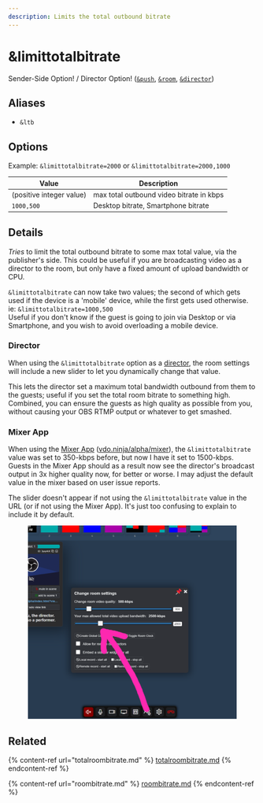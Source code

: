```yaml
---
description: Limits the total outbound bitrate
---
```


# \&limittotalbitrate

Sender-Side Option! / Director Option! ([`&push`](../../source-settings/push.md), [`&room`](../../general-settings/room.md), [`&director`](../../viewers-settings/director.md))

## Aliases

* `&ltb`

## Options

Example: `&limittotalbitrate=2000` or `&limittotalbitrate=2000,1000`

| Value                    | Description                              |
| ------------------------ | ---------------------------------------- |
| (positive integer value) | max total outbound video bitrate in kbps |
| `1000,500`               | Desktop bitrate, Smartphone bitrate      |

## Details

_Tries_ to limit the total outbound bitrate to some max total value, via the publisher's side. This could be useful if you are broadcasting video as a director to the room, but only have a fixed amount of upload bandwidth or CPU.

`&limittotalbitrate` can now take two values; the second of which gets used if the device is a 'mobile' device, while the first gets used otherwise. ie: `&limittotalbitrate=1000,500`\
Useful if you don't know if the guest is going to join via Desktop or via Smartphone, and you wish to avoid overloading a mobile device.

### Director

When using the `&limittotalbitrate` option as a [director](../../viewers-settings/director.md), the room settings will include a new slider to let you dynamically change that value.

This lets the director set a maximum total bandwidth outbound from them to the guests; useful if you set the total room bitrate to something high. Combined, you can ensure the guests as high quality as possible from you, without causing your OBS RTMP output or whatever to get smashed.

### Mixer App

When using the [Mixer App](../../steves-helper-apps/mixer-app.md) ([vdo.ninja/alpha/mixer](https://vdo.ninja/alpha/mixer)), the `&limittotalbitrate` value was set to 350-kbps before, but now I have it set to 1500-kbps. Guests in the Mixer App should as a result now see the director's broadcast output in 3x higher quality now, for better or worse. I may adjust the default value in the mixer based on user issue reports.

The slider doesn't appear if not using the `&limittotalbitrate` value in the URL (or if not using the Mixer App). It's just too confusing to explain to include it by default.

<figure><img src="../../.gitbook/assets/image (1) (1) (1) (1) (1) (1) (1) (1) (1) (1) (1) (1).png" alt=""><figcaption></figcaption></figure>

## Related

{% content-ref url="totalroombitrate.md" %}
[totalroombitrate.md](totalroombitrate.md)
{% endcontent-ref %}

{% content-ref url="roombitrate.md" %}
[roombitrate.md](roombitrate.md)
{% endcontent-ref %}
